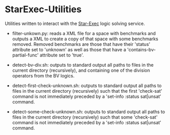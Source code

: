 # StarExec-Utilities
Utilities written to interact with the [Star-Exec](http://www.starexec.org "Star-Exec web site") logic solving service.

- filter-unkown.py: reads a XML file for a space with benchmarks and outputs a XML to create a copy of that space with some benchmarks removed. Removed benchmarks are those that have their 'status' attribute set to 'unknown' as well as those that have a 'contains-bv-partial-func' attribute set to 'true'.

- detect-bv-div.sh: outputs to standard output all paths to files in the current directory (recursively), and containing one of the division operators from the BV logics.

- detect-first-check-unknown.sh: outputs to standard output all paths to files in the current directory (recursively) such that the first 'check-sat' command is not immediately preceded by a 'set-info :status sat|unsat' command.

- detect-some-check-unknown.sh: outputs to standard output all paths to files in the current directory (recursively) such that some 'check-sat' command is not immediately preceded by a 'set-info :status sat|unsat' command.


